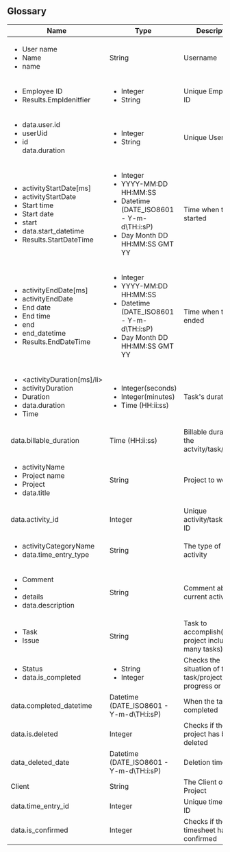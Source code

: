 ## Glossary

| Name | Type | Description | Example |  
| ---- | ---- | ---- | ---- |
|<ul><li>User name</li><li>Name</li><li>name</li></ul> | String | Username | Test user |
|<ul><li>Employee ID</li><li>Results.EmpIdenitfier</li></ul>| <ul><li>Integer</li><li>String</li></ul> | Unique Employee ID | 1 |
|<ul><li>data.user.id</li><li>userUid</li><li>id</li>data.duration </ul> | <ul><li>Integer</li><li>String</li></ul> | Unique User ID | 1 |
| <ul><li>activityStartDate[ms]</li><li>activityStartDate</li><li>Start time</li><li>Start date</li><li>start</li><li>data.start_datetime</li><li> Results.StartDateTime</li></ul> | <ul><li>Integer</li><li>YYYY-MM:DD HH:MM:SS </li><li>Datetime (DATE_ISO8601 - Y-m-d\TH:i:sP)</li><li> Day Month DD HH:MM:SS GMT YY </li><ul> | Time when the task started | <ul><li> 1648217938740 </li><li>2022-03-18 09:39:19</li><li>2017-03-13T18:00:00+02:00</li><li> Fri Mar 25 15:09:38 GMT+01:00 2022 </li></ul>  |
|<ul><li>activityEndDate[ms]</li><li>activityEndDate</li><li>End date</li><li>End time</li><li>end</li><li>end_datetime</li><li>Results.EndDateTime </li></ul> | <ul><li>Integer</li><li>YYYY-MM:DD HH:MM:SS </li><li>Datetime (DATE_ISO8601 - Y-m-d\TH:i:sP)</li><li> Day Month DD HH:MM:SS GMT YY </li><ul>  | Time when the task ended | <ul><li> 1648217938740 </li><li>2022-03-18 09:40:00</li><li>2017-03-13T18:00:00+03:00</li><li> Fri Mar 25 15:09:38 GMT+01:00 2022 </li></ul>  |
| <ul><li><activityDuration[ms]/li><li>activityDuration</li><li>Duration</li><li>data.duration </li><li>Time</li></ul> | <ul><li>Integer(seconds)</li><li>Integer(minutes)</li><li>Time (HH:ii:ss) </li></ul> | Task's duration |  <ul><li>563947</li><li>10 min</li><li> 05:00:00 </li></ul> |
| data.billable_duration |Time (HH:ii:ss) | Billable duration of the actvity/task/project |  01:00:00   |
| <ul><li>activityName</li><li>Project name</li><li>Project</li><li> data.title</li><ul> | String | Project to work on  | Prejournal |
| data.activity_id | Integer | Unique activity/task/project  ID | 1 |  
| <ul><li>activityCategoryName</li><li>data.time_entry_type</li></ul> | String | The type of the activity | Professional |
| <ul><li>Comment</li><li><note></li><li>details</li><li>data.description</li></ul> | String | Comment about the current activity | Last task for today |
| <ul><li>Task</li><li>Issue</li><ul> | String  | Task to accomplish(A project includes many tasks) | Update database  |
| <ul><li>Status</li><li>data.is_completed</li></ul> | <ul><li>String</li><li>Integer</li></ul>  | Checks the situation of the task/project(in progress or not) | Unresolved |  
| data.completed_datetime |  Datetime (DATE_ISO8601 - Y-m-d\TH:i:sP)  | When the task completed | 2017-03-13T18:00:00+02:00 |
| data.is.deleted | Integer | Checks if the project has been deleted  | 0 |
| data_deleted_date | Datetime (DATE_ISO8601 - Y-m-d\TH:i:sP)| Deletion time | 2017-03-13T18:00    :00+02:00|
| Client | String | The Client of the Project | PonderSource |
| data.time_entry_id | Integer | Unique time entry ID | 1 |
|data.is_confirmed  | Integer | Checks if the timesheet has been confirmed | 1 |  
